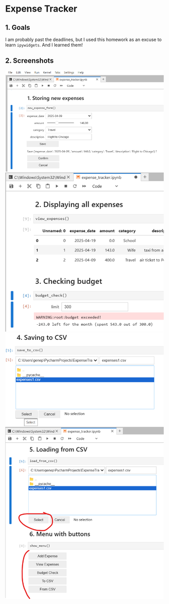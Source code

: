 # Expense Tracker

## 1. Goals
I am probably past the deadlines, but I used this homework as an excuse to learn `ipywidgets`. And I learned them!

## 2. Screenshots
![new_expense.png](img_new_expense.png)
![img_budget.png](img_budget.png)
![img_save_csv.png](img_save_csv.png)
![img_load_menu.png](img_load_menu.png)
